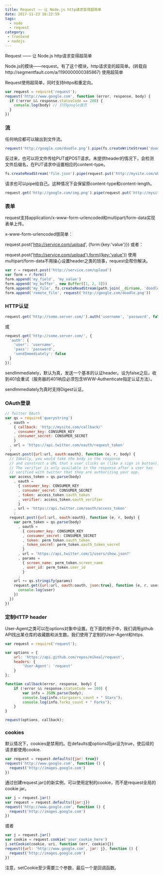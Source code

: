 ```yaml
---
title: Request —— 让 Node.js http请求变得超简单
date: 2017-11-23 16:22:59
tags:
  - node
  - request
category:
 - frontend
 - nodejs
---
```

Request —— 让 Node.js http请求变得超简单

Node.js的模块——request。有了这个模块，http请求变的超简单。(转载自http://segmentfault.com/a/1190000000385867)
使用超简单

Request使用超简单，同时支持https和重定向。
<!--more-->

```javascript
var request = require('request');
request('http://www.google.com', function (error, response, body) {
  if (!error && response.statusCode == 200) {
    console.log(body) // 打印google首页
  }
})
```
### 流

任何响应都可以输出到文件流。
```javascript
request('http://google.com/doodle.png').pipe(fs.createWriteStream('doodle.png'))
```
反过来，也可以将文件传给PUT或POST请求。未提供header的情况下，会检测文件后缀名，在PUT请求中设置相应的content-type。
```javascript
fs.createReadStream('file.json').pipe(request.put('http://mysite.com/obj.json'))
```
请求也可以pipe给自己。这种情况下会保留原content-type和content-length。
```javascript
request.get('http://google.com/img.png').pipe(request.put('http://mysite.com/img.png'))
```
### 表单
request支持application/x-www-form-urlencoded和multipart/form-data实现表单上传。

x-www-form-urlencoded很简单：

request.post('http://service.com/upload', {form:{key:'value'}})
或者：

request.post('http://service.com/upload').form({key:'value'})
使用multipart/form-data不用操心设置header之类的琐事，request会帮你解决。
```javascript
var r = request.post('http://service.com/upload')
var form = r.form()
form.append('my_field', 'my_value')
form.append('my_buffer', new Buffer([1, 2, 3]))
form.append('my_file', fs.createReadStream(path.join(__dirname, 'doodle.png'))
form.append('remote_file', request('http://google.com/doodle.png'))
```
### HTTP认证
```javascript
request.get('http://some.server.com/').auth('username', 'password', false);
```
 或
```javascript
request.get('http://some.server.com/', {
  'auth': {
    'user': 'username',
    'pass': 'password',
    'sendImmediately': false
  }
});
```
sendImmediately，默认为真，发送一个基本的认证header。设为false之后，收到401会重试（服务器的401响应必须包含WWW-Authenticate指定认证方法）。

sendImmediately为真时支持Digest认证。

### OAuth登录
```javascript
// Twitter OAuth
var qs = require('querystring')
  , oauth =
    { callback: 'http://mysite.com/callback/'
    , consumer_key: CONSUMER_KEY
    , consumer_secret: CONSUMER_SECRET
    }
  , url = 'https://api.twitter.com/oauth/request_token'
  ;
request.post({url:url, oauth:oauth}, function (e, r, body) {
  // Ideally, you would take the body in the response
  // and construct a URL that a user clicks on (like a sign in button).
  // The verifier is only available in the response after a user has
  // verified with twitter that they are authorizing your app.
  var access_token = qs.parse(body)
    , oauth =
      { consumer_key: CONSUMER_KEY
      , consumer_secret: CONSUMER_SECRET
      , token: access_token.oauth_token
      , verifier: access_token.oauth_verifier
      }
    , url = 'https://api.twitter.com/oauth/access_token'
    ;
  request.post({url:url, oauth:oauth}, function (e, r, body) {
    var perm_token = qs.parse(body)
      , oauth =
        { consumer_key: CONSUMER_KEY
        , consumer_secret: CONSUMER_SECRET
        , token: perm_token.oauth_token
        , token_secret: perm_token.oauth_token_secret
        }
      , url = 'https://api.twitter.com/1/users/show.json?'
      , params =
        { screen_name: perm_token.screen_name
        , user_id: perm_token.user_id
        }
      ;
    url += qs.stringify(params)
    request.get({url:url, oauth:oauth, json:true}, function (e, r, user) {
      console.log(user)
    })
  })
})
```
### 定制HTTP header

User-Agent之类可以在options对象中设置。在下面的例子中，我们调用github API找出某仓库的收藏数和派生数。我们使用了定制的User-Agent和https.
```javascript
var request = require('request');

var options = {
    url: 'https://api.github.com/repos/mikeal/request',
    headers: {
        'User-Agent': 'request'
    }
};

function callback(error, response, body) {
    if (!error && response.statusCode == 200) {
        var info = JSON.parse(body);
        console.log(info.stargazers_count + " Stars");
        console.log(info.forks_count + " Forks");
    }
}

request(options, callback);
```
### cookies

默认情况下，cookies是禁用的。在defaults或options将jar设为true，使后续的请求都使用cookie.
```javascript
var request = request.defaults({jar: true})
request('http://www.google.com', function () {
  request('http://images.google.com')
})
```
通过创建request.jar()的新实例，可以使用定制的cookie，而不是request全局的cookie jar。
```javascript
var j = request.jar()
var request = request.defaults({jar:j})
request('http://www.google.com', function () {
  request('http://images.google.com')
})
```
或者
```javascript
var j = request.jar()
var cookie = request.cookie('your_cookie_here')
j.setCookie(cookie, uri, function (err, cookie){})
request({url: 'http://www.google.com', jar: j}, function () {
  request('http://images.google.com')
})
```
注意，setCookie至少需要三个参数，最后一个是回调函数。
